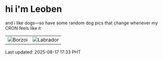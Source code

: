 # hi i'm Leoben

and i like dogs—so have some random dog pics that change whenever my CRON feels like it

|  |  |
|--------|----------|
| ![Borzoi](https://random-dog-vercel.vercel.app/api/random-borzoi?v=1755423207) | ![Labrador](https://random-dog-vercel.vercel.app/api/random-labrador?v=1755423207) |

Last updated: 2025-08-17 17:33 PHT
